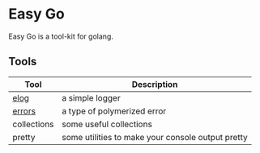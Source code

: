 # Easy Go

Easy Go is a tool-kit for golang.

## Tools

|            Tool            |                    Description                    |
|----------------------------|---------------------------------------------------|
| [elog](./docs/elog.md)     | a simple logger                                   |
| [errors](./docs/errors.md) | a type of polymerized error                       |
| collections                | some useful collections                           |
| pretty                     | some utilities to make your console output pretty |
